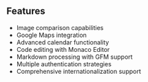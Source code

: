 ## Features

- Image comparison capabilities
- Google Maps integration
- Advanced calendar functionality
- Code editing with Monaco Editor
- Markdown processing with GFM support
- Multiple authentication strategies
- Comprehensive internationalization support
